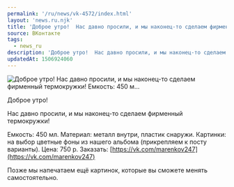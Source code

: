 ```yaml
---
permalink: '/ru/news/vk-4572/index.html'
layout: 'news.ru.njk'
title: 'Доброе утро!  Нас давно просили, и мы наконец-то сделаем фирменный термокружки!  Емкость: 450 м'
source: ВКонтакте
tags:
  - news_ru
description: 'Доброе утро!  Нас давно просили, и мы наконец-то сделаем фирменный термокружки!  Емкость: 450 м…'
updatedAt: 1506924060
---
```

![Доброе утро!  Нас давно просили, и мы наконец-то сделаем фирменный термокружки!  Емкость: 450 м…](https://sun9-75.userapi.com/impf/c631420/v631420484/2a60a/Bj9eOAsvWRw.jpg?size=1280x720&quality=96&sign=e4e28223540d690f7d4ffc3545a9110c&c_uniq_tag=mkWVliwprjD0NVfyT-TcrVLpEXtM0bNHkva_XeG0fzE&type=album)

Доброе утро!

Нас давно просили, и мы наконец-то сделаем фирменный термокружки!

Емкость: 450 мл.
Материал: металл внутри, пластик снаружи.
Картинки: на выбор цветные фоны из нашего альбома (прикрепляем к посту варианты).
Цена: 750 р.
Заказать: [https://vk.com/marenkov247](https://vk.com/marenkov247)

Позже мы напечатаем ещё картинок, которые вы сможете менять самостоятельно.

